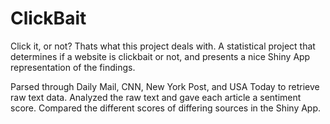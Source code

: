 # ClickBait
Click it, or not? Thats what this project deals with. A statistical project that determines if a website is clickbait or not, and presents a nice Shiny App representation of the findings.

Parsed through Daily Mail, CNN, New York Post, and USA Today to retrieve raw text data. Analyzed the raw text and gave each article a sentiment score. Compared the different scores of differing sources in the Shiny App.  
